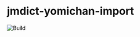 # jmdict-yomichan-import

![Build](https://github.com/nattofriends/jmdict-yomichan-import/workflows/Build/badge.svg)
